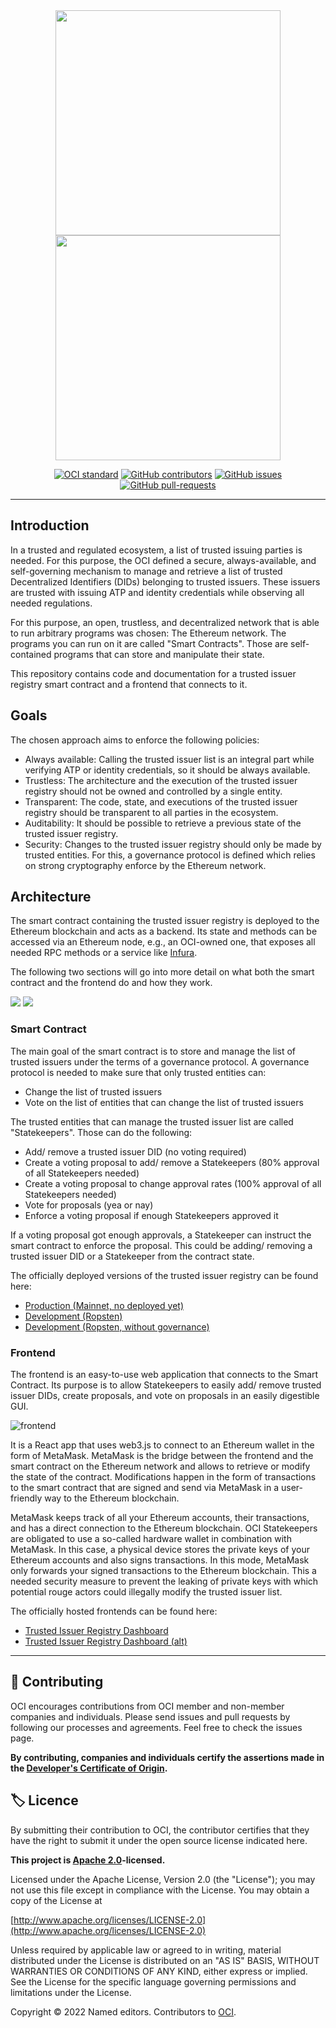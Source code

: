 <div align="center">
    <img src="https://raw.githubusercontent.com/strumswell/trusted-issuer-registry/main/img/logo-light.png#gh-light-mode-only" width="360"/>
    <img src="https://raw.githubusercontent.com/strumswell/trusted-issuer-registry/main/img/logo-dark.png#gh-dark-mode-only" width="360"/>
</div>

<div align="center">

[![OCI standard](https://img.shields.io/badge/oci-standard-blue)](https://open-credentialing-initiative.github.io/Digital-Wallet-Conformance-Criteria/latest/)
[![GitHub contributors](https://badgen.net/github/contributors/Open-Credentialing-Initiative/trusted-issuer-registry)](https://GitHub.com/Open-Credentialing-Initiative/trusted-issuer-registry/graphs/contributors/)
[![GitHub issues](https://img.shields.io/github/issues/Open-Credentialing-Initiative/trusted-issuer-registry.svg)](https://GitHub.com/Open-Credentialing-Initiative/trusted-issuer-registry/issues/)
[![GitHub pull-requests](https://img.shields.io/github/issues-pr/Open-Credentialing-Initiative/trusted-issuer-registry.svg)](https://GitHub.com/Open-Credentialing-Initiative/trusted-issuer-registry/pull/)

</div>

---

## Introduction

In a trusted and regulated ecosystem, a list of trusted issuing parties is needed. For this purpose, the OCI defined a secure, always-available, and self-governing mechanism to manage and retrieve a list of trusted Decentralized Identifiers (DIDs) belonging to trusted issuers. These issuers are trusted with issuing ATP and identity credentials while observing all needed regulations.

For this purpose, an open, trustless, and decentralized network that is able to run arbitrary programs was chosen: The Ethereum network. The programs you can run on it are called "Smart Contracts". Those are self-contained programs that can store and manipulate their state.

This repository contains code and documentation for a trusted issuer registry smart contract and a frontend that connects to it.

## Goals

The chosen approach aims to enforce the following policies:

- Always available: Calling the trusted issuer list is an integral part while verifying ATP or identity credentials, so it should be always available.
- Trustless: The architecture and the execution of the trusted issuer registry should not be owned and controlled by a single entity.
- Transparent: The code, state, and executions of the trusted issuer registry should be transparent to all parties in the ecosystem.
- Auditability: It should be possible to retrieve a previous state of the trusted issuer registry.
- Security: Changes to the trusted issuer registry should only be made by trusted entities. For this, a governance protocol is defined which relies on strong cryptography enforce by the Ethereum network.

## Architecture

The smart contract containing the trusted issuer registry is deployed to the Ethereum blockchain and acts as a backend. Its state and methods can be accessed via an Ethereum node, e.g., an OCI-owned one, that exposes all needed RPC methods or a service like [Infura](https://infura.io/).

The following two sections will go into more detail on what both the smart contract and the frontend do and how they work.

![](./img/dark-architecture.png#gh-dark-mode-only)
![](./img/light-architecture.png##gh-light-mode-only)


### Smart Contract

The main goal of the smart contract is to store and manage the list of trusted issuers under the terms of a governance protocol. A governance protocol is needed to make sure that only trusted entities can:
- Change the list of trusted issuers
- Vote on the list of entities that can change the list of trusted issuers

The trusted entities that can manage the trusted issuer list are called "Statekeepers". Those can do the following:
- Add/ remove a trusted issuer DID (no voting required)
- Create a voting proposal to add/ remove a Statekeepers (80% approval of all Statekeepers needed)
- Create a voting proposal to change approval rates (100% approval of all Statekeepers needed)
- Vote for proposals (yea or nay)
- Enforce a voting proposal if enough Statekeepers approved it

If a voting proposal got enough approvals, a Statekeeper can instruct the smart contract to enforce the proposal. This could be adding/ removing a trusted issuer DID or a Statekeeper from the contract state.

The officially deployed versions of the trusted issuer registry can be found here:
- [Production (Mainnet, no deployed yet)](#)
- [Development (Ropsten)](https://ropsten.etherscan.io/address/0x158b6823b7D5225f9B250389bd44d4077046D608)
- [Development (Ropsten, without governance)](https://ropsten.etherscan.io/address/0x4a678c5aa932dfbcc0def48114e7d5e66720a637)

### Frontend

The frontend is an easy-to-use web application that connects to the Smart Contract. Its purpose is to allow Statekeepers to easily add/ remove trusted issuer DIDs, create proposals, and vote on proposals in an easily digestible GUI.

![frontend](./img/frontend.png)

It is a React app that uses web3.js to connect to an Ethereum wallet in the form of MetaMask. MetaMask is the bridge between the frontend and the smart contract on the Ethereum network and allows to retrieve or modify the state of the contract. Modifications happen in the form of transactions to the smart contract that are signed and send via MetaMask in a user-friendly way to the Ethereum blockchain. 

MetaMask keeps track of all your Ethereum accounts, their transactions, and has a direct connection to the Ethereum blockchain. OCI Statekeepers are obligated to use a so-called hardware wallet in combination with MetaMask. In this case, a physical device stores the private keys of your Ethereum accounts and also signs transactions. In this mode, MetaMask only forwards your signed transactions to the Ethereum blockchain. This a needed security measure to prevent the leaking of private keys with which potential rouge actors could illegally modify the trusted issuer list.

The officially hosted frontends can be found here:
- [Trusted Issuer Registry Dashboard](https://ropsten-trusted-issuers.netlify.app/)
- [Trusted Issuer Registry Dashboard (alt)](https://ropsten-trusted-issuers.vercel.app/)

---

## 🤝 Contributing

OCI encourages contributions from OCI member and non-member companies and individuals. 
Please send issues and pull requests by following our processes and agreements. Feel free to check the issues page.

**By contributing, companies and individuals certify the assertions made in the [Developer's Certificate of Origin](https://developercertificate.org/).**

## 🏷️ Licence

By submitting their contribution to OCI, the contributor certifies that they have the right to submit it under the open source license indicated here.

**This project is [Apache 2.0](http://www.apache.org/licenses/LICENSE-2.0)-licensed.**

Licensed under the Apache License, Version 2.0 (the "License");
you may not use this file except in compliance with the License.
You may obtain a copy of the License at

   [http://www.apache.org/licenses/LICENSE-2.0](http://www.apache.org/licenses/LICENSE-2.0)

Unless required by applicable law or agreed to in writing, material
distributed under the License is distributed on an "AS IS" BASIS,
WITHOUT WARRANTIES OR CONDITIONS OF ANY KIND, either express or implied.
See the License for the specific language governing permissions and
limitations under the License.

Copyright © 2022 Named editors. Contributors to [OCI](https://www.oc-i.org/).
